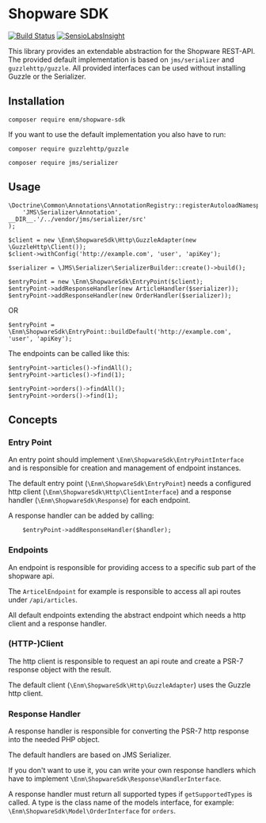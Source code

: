 Shopware SDK
================
[![Build Status](https://api.travis-ci.org/eosnewmedia/ShopwareSdk.svg?branch=master)](https://travis-ci.org/eosnewmedia/ShopwareSdk)
[![SensioLabsInsight](https://insight.sensiolabs.com/projects/be6857ac-682b-4f62-8ac1-c3e743d36e59/mini.png)](https://insight.sensiolabs.com/projects/be6857ac-682b-4f62-8ac1-c3e743d36e59)

This library provides an extendable abstraction for the Shopware REST-API.
The provided default implementation is based on `jms/serializer` and `guzzlehttp/guzzle`.
All provided interfaces can be used without installing Guzzle or the Serializer.

## Installation

    composer require enm/shopware-sdk

If you want to use the default implementation you also have to run:

    composer require guzzlehttp/guzzle
    
    composer require jms/serializer

## Usage

    \Doctrine\Common\Annotations\AnnotationRegistry::registerAutoloadNamespace(
        'JMS\Serializer\Annotation', __DIR__.'/../vendor/jms/serializer/src'
    );

    $client = new \Enm\ShopwareSdk\Http\GuzzleAdapter(new \GuzzleHttp\Client());
    $client->withConfig('http://example.com', 'user', 'apiKey');
    
    $serializer = \JMS\Serializer\SerializerBuilder::create()->build();

    $entryPoint = new \Enm\ShopwareSdk\EntryPoint($client);
    $entryPoint->addResponseHandler(new ArticleHandler($serializer));
    $entryPoint->addResponseHandler(new OrderHandler($serializer));

OR
    
    $entryPoint = \Enm\ShopwareSdk\EntryPoint::buildDefault('http://example.com', 'user', 'apiKey');

The endpoints can be called like this:

    $entryPoint->articles()->findAll();
    $entryPoint->articles()->find(1);
    
    $entryPoint->orders()->findAll();
    $entryPoint->orders()->find(1);

## Concepts
### Entry Point
An entry point should implement `\Enm\ShopwareSdk\EntryPointInterface` and is responsible for creation and management
of endpoint instances.

The default entry point (`\Enm\ShopwareSdk\EntryPoint`) needs a configured http client (`\Enm\ShopwareSdk\Http\ClientInterface`)
and a response handler (`\Enm\ShopwareSdk\Response`) for each endpoint.

A response handler can be added by calling:

        $entryPoint->addResponseHandler($handler);

### Endpoints
An endpoint is responsible for providing access to a specific sub part of the shopware api.

The `ArticelEndpoint` for example is responsible to access all api routes under `/api/articles`.

All default endpoints extending the abstract endpoint which needs a http client and a response handler.

### (HTTP-)Client
The http client is responsible to request an api route and create a PSR-7 response object with the result.

The default client (`\Enm\ShopwareSdk\Http\GuzzleAdapter`) uses the Guzzle http client.

### Response Handler
A response handler is responsible for converting the PSR-7 http response into the needed PHP object.

The default handlers are based on JMS Serializer.

If you don't want to use it, you can write your own response handlers which have to implement `\Enm\ShopwareSdk\Response\HandlerInterface`.

A response handler must return all supported types if `getSupportedTypes` is called.
A type is the class name of the models interface, for example: `\Enm\ShopwareSdk\Model\OrderInterface` for `orders`.

